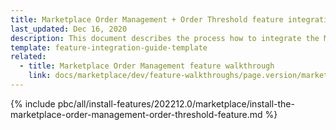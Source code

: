 ```yaml
---
title: Marketplace Order Management + Order Threshold feature integration
last_updated: Dec 16, 2020
description: This document describes the process how to integrate the Marketplace Order Management Feature + Order Threshold feature into a Spryker project.
template: feature-integration-guide-template
related:
  - title: Marketplace Order Management feature walkthrough
    link: docs/marketplace/dev/feature-walkthroughs/page.version/marketplace-order-management-feature-walkthrough/marketplace-order-management-feature-walkthrough.html
---
```


{% include pbc/all/install-features/202212.0/marketplace/install-the-marketplace-order-management-order-threshold-feature.md %} <!-- To edit, see /_includes/pbc/all/install-features/202212.0/marketplace/install-the-marketplace-order-management-order-threshold-feature.md -->
